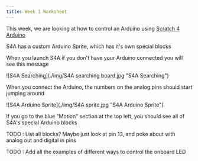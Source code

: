 ```yaml
---
title: Week 1 Worksheet
---
```


This week, we are looking at how to control an Arduino using <a href="http://s4a.cat">Scratch 4 Arduino</a>

S4A has a custom Arduino Sprite, which has it's own special blocks

When you launch S4A if you don't have your Arduino connected you will see this message

![S4A Searching](./img/S4A searching board.jpg "S4A Searching")


When you connect the Arduino, the numbers on the analog pins should start jumping around 

![S4A Arduino Sprite](./img/S4A sprite.jpg "S4A Arduino Sprite")

If you go to the blue "Motion" section at the top left, you should see all of S4A's special Arduino blocks

TODO : List all blocks? Maybe just look at pin 13, and poke about with analog out and digital in pins

TODO : Add all the examples of different ways to control the onboard LED